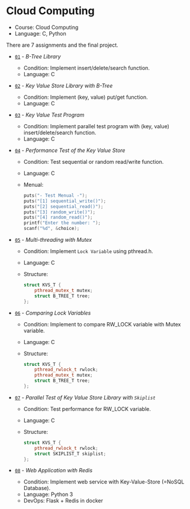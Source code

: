 # Cloud Computing

- Course: Cloud Computing
- Language: C, Python

There are 7 assignments and the final project.

- [`01`](./01_B-Tree) - _B-Tree Library_
  - Condition: Implement insert/delete/search function.
  - Language: C

- [`02`](./02_Key-Value-Store) - _Key Value Store Library with B-Tree_
  - Condition: Implement (key, value) put/get function.
  - Language: C

- [`03`](./03_ParallelProgramming-with-BTree) - _Key Value Test Program_
  - Condition: Implement parallel test program with (key, value) insert/delete/search function.
  - Language: C

- [`04`](./04_PerformanceTest) - _Performance Test of the Key Value Store_
  - Condition: Test sequential or random read/write function.
  - Language: C
  - Menual:

    ``` C++
    puts("- Test Menual -");
    puts("[1] sequential_write()");
    puts("[2] sequential_read()");
    puts("[3] random_write()");
    puts("[4] random_read()");
    printf("Enter the number: ");
    scanf("%d", &choice);
    ```

- [`05`](./05_MultiThreadTest-Mutex) - _Multi-threading with Mutex_
  - Condition: Implement `Lock Variable` using pthread.h.
  - Language: C
  - Structure:

    ``` C++
    struct KVS_T {
        pthread_mutex_t mutex;
        struct B_TREE_T tree;
    };
    ```

- [`06`](./06_CompareLockVariable) - _Comparing Lock Variables_
  - Condition: Implement to compare RW_LOCK variable with Mutex variable.
  - Language: C
  - Structure:

    ``` C++
    struct KVS_T {
        pthread_rwlock_t rwlock;
        pthread_mutex_t mutex;
        struct B_TREE_T tree;
    };
    ```

- [`07`](./07_ParallelProgramming-with-Skiplist) - _Parallel Test of Key Value Store Library with `Skiplist`_
  - Condition: Test performance for RW_LOCK variable.
  - Language: C
  - Structure:

    ``` C++
    struct KVS_T {
        pthread_rwlock_t rwlock;
        struct SKIPLIST_T skiplist;
    };
    ```

- [`08`](./08_web_app_with_redis) - _Web Application with Redis_
  - Condition: Implement web service with Key-Value-Store (=NoSQL Database).
  - Language: Python 3
  - DevOps: Flask + Redis in docker
